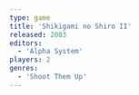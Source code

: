 ```yaml
---
type: game
title: 'Shikigami no Shiro II'
released: 2003
editors: 
  - 'Alpha System'
players: 2
genres:
  - 'Shoot Them Up'
---
```

